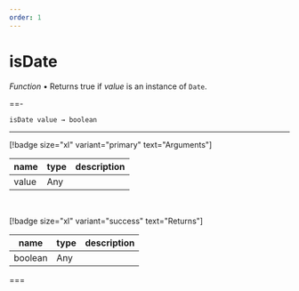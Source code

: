 ```yaml
---
order: 1
---
```

# isDate

_Function_ &bull; Returns true if _value_ is an instance of `Date`.


==- <pre><code>isDate value &rarr; boolean</code></pre>
<hr>

[!badge size="xl" variant="primary" text="Arguments"]

| name | type | description |
|------|------|-------------|
|value|Any||

<br>

[!badge size="xl" variant="success" text="Returns"]

| name | type | description |
|------|------|-------------|
|boolean|Any||



===



